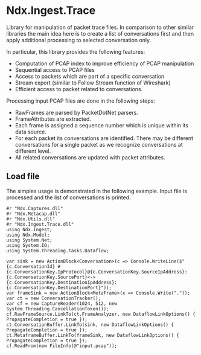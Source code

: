 ﻿# Ndx.Ingest.Trace

Library for manipulation of packet trace files. In comparison to other similar libraries the main idea here is to 
create a list of conversations first and then apply additional processing to selected conversation only.

In particular, this library provides the following features:

* Computation of PCAP index to improve efficiency of PCAP manipulation
* Sequential access to PCAP files
* Access to packets which are part of a specific conversation
* Stream export (similar to Follow Stream function of Wireshark)
* Efficient access to packet related to conversations.

Processing input PCAP files are done in the following steps:

* RawFrames are parsed by PacketDotNet parsers. 
* FrameAttributes are extracted.
* Each frame is assigned a sequence number which is unique within its data source.
* For each packet its conversations are identified.
  There may be different conversations for a single packet as
  we recognize conversations at different level.
* All related conversations are updated with packet attributes.

## Load file
The simples usage is demonstrated in the following example. 
Input file is processed and the list of conversations is printed.
```CSharp
#r "Ndx.Captures.dll"
#r "Ndx.Metacap.dll"
#r "Ndx.Utils.dll"
#r "Ndx.Ingest.Trace.dll"
using Ndx.Ingest;
using Ndx.Model;
using System.Net;
using System.IO;
using System.Threading.Tasks.Dataflow;

var sink = new ActionBlock<Conversation>(c => Console.WriteLine($"{c.ConversationId} # {c.ConversationKey.IpProtocol}@{c.ConversationKey.SourceIpAddress}:{c.ConversationKey.SourcePort}<->{c.ConversationKey.DestinationIpAddress}:{c.ConversationKey.DestinationPort}"));
var frameSink = new ActionBlock<MetaFrame>(x => Console.Write("."));
var ct = new ConversationTracker();
var cf = new CaptureReader(1024, 512, new System.Threading.CancellationToken());
cf.RawFrameSource.LinkTo(ct.FrameAnalyzer, new DataflowLinkOptions() { PropagateCompletion = true });
ct.ConversationBuffer.LinkTo(sink, new DataflowLinkOptions() { PropagateCompletion = true });
ct.MetaframeBuffer.LinkTo(frameSink, new DataflowLinkOptions() { PropagateCompletion = true });
cf.ReadFrom(new FileInfo(@"input.pcap"));
```